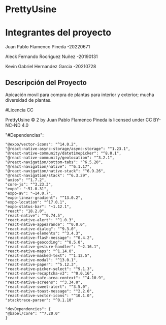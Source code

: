 # PrettyUsine

# Integrantes del proyecto

Juan Pablo Flamenco Pineda -20220671  

Aleck Fernando Rocriguez Nuñez -20190131  

Kevin Gabriel Hernandez Garcia -20210728


## Descripción del Proyecto

Apicación movil para compra de plantas para interior y exterior; mucha diversidad de plantas.


#Licencia CC  

PrettyUsine © 2 by Juan Pablo Flamenco Pineda is licensed under CC BY-NC-ND 4.0 

"#Dependencias":

    "@expo/vector-icons": "^14.0.2",
    "@react-native-async-storage/async-storage": "^1.23.1",
    "@react-native-community/datetimepicker": "^8.0.1",
    "@react-native-community/geolocation": "^3.2.1",
    "@react-navigation/bottom-tabs": "^6.5.20",
    "@react-navigation/native": "^6.1.17",
    "@react-navigation/native-stack": "^6.9.26",
    "@react-navigation/stack": "^6.3.29",
    "axios": "^1.7.2",
    "core-js": "^3.23.3",
    "expo": "~51.0.31",
    "expo-av": "~14.0.7",
    "expo-linear-gradient": "^13.0.2",
    "expo-location": "^17.0.1",
    "expo-status-bar": "~1.12.1",
    "react": "18.2.0",
    "react-native": "^0.74.5",
    "react-native-alert": "^1.0.3",
    "react-native-appearance": "^0.0.0",
    "react-native-dialog": "^9.3.0",
    "react-native-elements": "^3.4.3",
    "react-native-flash-message": "^0.4.2",
    "react-native-geocoding": "^0.5.0",
    "react-native-gesture-handler": "~2.16.1",
    "react-native-maps": "^1.14.0",
    "react-native-masked-text": "^1.12.5",
    "react-native-modal": "^13.0.1",
    "react-native-paper": "^5.12.3",
    "react-native-picker-select": "^9.1.3",
    "react-native-recaptcha-v3": "^0.0.16",
    "react-native-safe-area-context": "^4.10.9",
    "react-native-screens": "^3.34.0",
    "react-native-sweet-alert": "^3.5.0",
    "react-native-toast-message": "^2.2.0",
    "react-native-vector-icons": "^10.1.0",
    "stacktrace-parser": "^0.1.10"

    "devDependencies": {
    "@babel/core": "^7.20.0"
    }    
